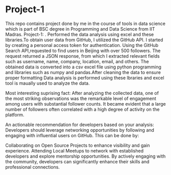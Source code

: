 # Project-1
This repo contains project done by me in the course of tools in data science which is part of BSC degree in Programming and Data Science from IIT Madras.
Project-1:
. Performed the data analysis using excel and these libraries.To obtain user data from GitHub, I utilized the GitHub API. I started by creating a personal access token for authentication. Using the GitHub Search API,requested to find users in Beijing with over 500 followers. The request returned a JSON response, from which I extracted relevant fields such as username, name, company, location, email, and others. 
The obtained data is converted into a csv excel file using python programming and libraries such as numpy and pandas.After cleaning the data to ensure proper formatting Data analysis is performed using these lbraries and excel tool is maually used to analyze the data.

Most interesting suprising fact:
After analyzing the collected data, one of the most striking observations was the remarkable level of engagement among users with substantial follower counts. It became evident that a large number of followers often correlated with a high degree of activity on the platform.

An actionable recommendation for developers based on your analysis:
Developers should leverage networking opportunities by following and engaging with influential users on GitHub. This can be done by:

Collaborating on Open Source Projects to enhance visibility and gain experience.
Attending Local Meetups to network with established developers and explore mentorship opportunities.
By actively engaging with the community, developers can significantly enhance their skills and professional connections.
